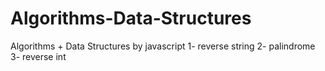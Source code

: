 # Algorithms-Data-Structures
Algorithms + Data Structures by javascript
1- reverse string
2- palindrome
3- reverse int

